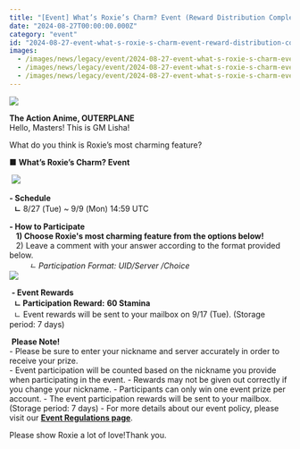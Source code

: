 ```yaml
---
title: "[Event] What’s Roxie’s Charm? Event (Reward Distribution Completed)"
date: "2024-08-27T00:00:00.000Z"
category: "event"
id: "2024-08-27-event-what-s-roxie-s-charm-event-reward-distribution-completed"
images:
  - /images/news/legacy/event/2024-08-27-event-what-s-roxie-s-charm-event-reward-distribution-completed/3c1b5a302f0543eebf66e506bd8ecbbb.webp
  - /images/news/legacy/event/2024-08-27-event-what-s-roxie-s-charm-event-reward-distribution-completed/3ecf0f7d799d49e0a32a9f15c291eeb3.webp
  - /images/news/legacy/event/2024-08-27-event-what-s-roxie-s-charm-event-reward-distribution-completed/713d06e892334935b8d017df1282839d.webp
---
```


![](/images/news/legacy/event/2024-08-27-event-what-s-roxie-s-charm-event-reward-distribution-completed/3c1b5a302f0543eebf66e506bd8ecbbb.webp)  

**The Action Anime, OUTERPLANE**  
Hello, Masters! This is GM Lisha!

What do you think is Roxie’s most charming feature?

**■** **What’s Roxie’s Charm? Event**

 **![](/images/news/legacy/event/2024-08-27-event-what-s-roxie-s-charm-event-reward-distribution-completed/3ecf0f7d799d49e0a32a9f15c291eeb3.webp)**

**\- Schedule**  
  **ㄴ** 8/27 (Tue) ~ 9/9 (Mon) 14:59 UTC  
  
**\- How to Participate**  
   **1) Choose Roxie's most charming feature from the options below!**  
   2) Leave a comment with your answer according to the format provided below.  
         *ㄴ Participation Format: UID/Server /Choice*  
![](/images/news/legacy/event/2024-08-27-event-what-s-roxie-s-charm-event-reward-distribution-completed/713d06e892334935b8d017df1282839d.webp)  
  
 **- Event Rewards**  
  **ㄴ Participation Reward:** **60 Stamina**  
  ㄴ Event rewards will be sent to your mailbox on 9/17 (Tue). (Storage period: 7 days)

 **Please Note!**  
\- Please be sure to enter your nickname and server accurately in order to receive your prize.  
\- Event participation will be counted based on the nickname you provide when participating in the event. - Rewards may not be given out correctly if you change your nickname. - Participants can only win one event prize per account. - The event participation rewards will be sent to your mailbox. (Storage period: 7 days) - For more details about our event policy, please visit our [**Event Regulations page**](https://common.game.onstove.com/terms/index?gameType=MOBILE&termsType=8&langCode=en).  
  
Please show Roxie a lot of love!Thank you.
